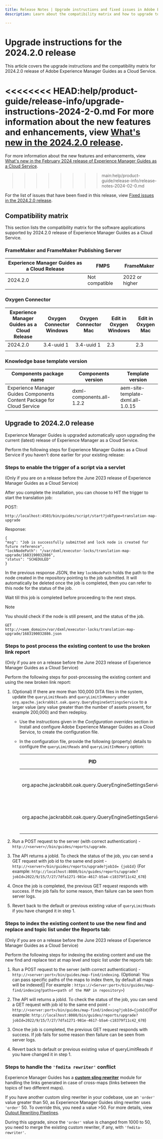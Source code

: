 ```yaml
---
title: Release Notes | Upgrade instructions and fixed issues in Adobe Experience Manager Guides, 2024.2.0 release
description: Learn about the compatibility matrix and how to upgrade to the 2024.2.0 release of Adobe Experience Manager Guides as a Cloud Service.

---
```

# Upgrade instructions for the 2024.2.0 release 

This article covers the upgrade instructions and the  compatibility matrix for 2024.2.0 release of Adobe Experience Manager Guides as a Cloud Service.

<<<<<<<< HEAD:help/product-guide/release-info/upgrade-instructions-2024-2-0.md
For more information about the new features and enhancements, view [What's new in the 2024.2.0 release](whats-new-2024-2-0.md).
========
For more information about the new features and enhancements, view [What's new in the February 2024 release of Experience Manager Guides as a Cloud Service](whats-new-2024-02-0.md).
>>>>>>>> main:help/product-guide/release-info/release-notes-2024-02-0.md

For the list of issues that have been fixed in this release, view [Fixed issues in the 2024.2.0 release](fixed-issues-2024-2-0.md).



## Compatibility matrix

This section lists the compatibility matrix for the software applications supported by 2024.2.0 release of Experience Manager Guides as a Cloud Service. 

### FrameMaker and FrameMaker Publishing Server

| Experience Manager Guides as a Cloud Release| FMPS | FrameMaker |
| --- | --- | --- |
| 2024.2.0 | Not compatible | 2022 or higher |
| | | |


### Oxygen Connector

| Experience Manager Guides as a Cloud Release | Oxygen Connector Windows | Oxygen Connector Mac | Edit in Oxygen Windows | Edit in Oxygen Mac | 
| --- | --- | --- | --- | --- |
| 2024.2.0|   3.4-uuid 1|   3.4-uuid 1 | 2.3 | 2.3 | 
|  |  |  |  |


### Knowledge base template version

|Components package name| Components version | Template version|
|---|---|---|
|Experience Manager Guides Components Content Package for Cloud Service|dxml-components.all-1.2.2| aem-site-template-dxml.all-1.0.15|

## Upgrade to 2024.2.0 release

Experience Manager Guides is upgraded automatically upon upgrading the current (latest) release of Experience Manager as a Cloud Service.


Perform the following steps for Experience Manager Guides as a Cloud Service if you haven't done earlier for your existing release:

### Steps to enable the trigger of a script via a servlet

(Only if you are on a release before the June 2023 release of Experience Manager Guides as a Cloud Service)

After you complete the installation, you can choose to HIT the trigger to start the translation job:

POST:

```
http://localhost:4503/bin/guides/script/start?jobType=translation-map-upgrade
```

Response: 

```
{
"msg": "Job is successfully submitted and lock node is created for future reference",
"lockNodePath": "/var/dxml/executor-locks/translation-map-upgrade/1683190032886",
"status": "SCHEDULED"
}
```

In the previous response JSON, the key `lockNodePath` holds the path to the node created in the repository pointing to the job submitted. It will automatically be deleted once the job is completed, then you can refer to this node for the status of the job.

Wait till this job is completed before proceeding to the next steps. 

>[!NOTE]
>
> You should check if the node is still present, and the status of the job.

```
GET
http://<aem_domain>/var/dxml/executor-locks/translation-map-upgrade/1683190032886.json
```

### Steps to post process the existing content to use the broken link report 

(Only if you are on a release before the June 2023 release of Experience Manager Guides as a Cloud Service)

Perform the following steps for post-processing the existing content and using the new broken link report:

1. (Optional) If there are more than 100,000 DITA files in the system, update the `queryLimitReads` and `queryLimitInMemory` under `org.apache.jackrabbit.oak.query.QueryEngineSettingsService` to a larger value (any value greater than the number of assets present, for example 200,000) and then redeploy.

    - Use the instructions given in the *Configuration overrides* section in Install and configure Adobe Experience Manager Guides as a Cloud Service, to create the configuration file. 
    - In the configuration file, provide the following (property) details to configure the `queryLimitReads` and `queryLimitInMemory` option:

        |PID|Property Key|Property Value|
        |---|---|---|
        |org.apache.jackrabbit.oak.query.QueryEngineSettingsService|queryLimitReads|Value: 200000 Default Value: 100000|
        |org.apache.jackrabbit.oak.query.QueryEngineSettingsService|queryLimitInMemory|Value: 200000 Default Value: 100000|

1.  Run a POST request to the server (with correct authentication) - `http://<server>//bin/guides/reports/upgrade`.

1.  The API returns a jobId. To check the status of the job, you can send a GET request with job id to the same end point - `http://<server>/bin/guides/reports/upgrade?jobId= {jobId}`
(For example: `http://localhost:8080/bin/guides/reports/upgrade?jobId=2022/9/15/7/27/7dfa1271-981e-4617-b5a4-c18379f11c42_678`)

1.  Once the job is completed, the previous GET request responds with success. If the job fails for some reason, then failure can be seen from server logs.

1. Revert back to the default or previous existing value of `queryLimitReads` if you have changed it in step 1.

### Steps to index the existing content to use the new find and replace and topic list under the Reports tab: 

(Only if you are on a release before the June 2023 release of Experience Manager Guides as a Cloud Service)

Perform the following steps for indexing the existing content and use the new find and replace text at map level and topic list under the reports tab:

1. Run a POST request to the server (with correct authentication) - `http://<server:port>/bin/guides/map-find/indexing`. (Optional: You can pass specific paths of the maps to index them, by default all maps will be indexed|| For example : `https://<Server:port>/bin/guides/map-find/indexing?paths=<path of the MAP in repository>`)

1. The API will returns a jobId. To check the status of the job, you can send a GET request with job id to the same end point - `http://<server:port>/bin/guides/map-find/indexing?jobId={jobId}`(For example: `http://localhost:8080/bin/guides/reports/upgrade?jobId=2022/9/15/7/27/7dfa1271-981e-4617-b5a4-c18379f11c42_678`)

1. Once the job is completed, the previous GET request responds with success. If job fails for some reason then failure can be seen from server logs.

1. Revert back to default or previous existing value of queryLimitReads if you have changed it in step 1.

### Steps to handle the `'fmdita rewriter'` conflict

Experience Manager Guides has a [**custom sling rewriter**](../cs-install-guide/conf-output-generation.md#custom-rewriter) module for handling the links generated in case of cross-maps (links between the topics of two different maps).

If you have another custom sling rewriter in your codebase,  use an `'order'` value greater than 50, as Experience Manager Guides sling rewriter uses `'order'` 50.  To override this, you need a value >50. For more details, view [Output Rewriting Pipelines](https://sling.apache.org/documentation/bundles/output-rewriting-pipelines-org-apache-sling-rewriter.html).

During this upgrade, since the `'order'` value is changed from 1000 to 50, you need to merge the existing custom rewriter, if any, with `'fmdita-rewriter'`.



